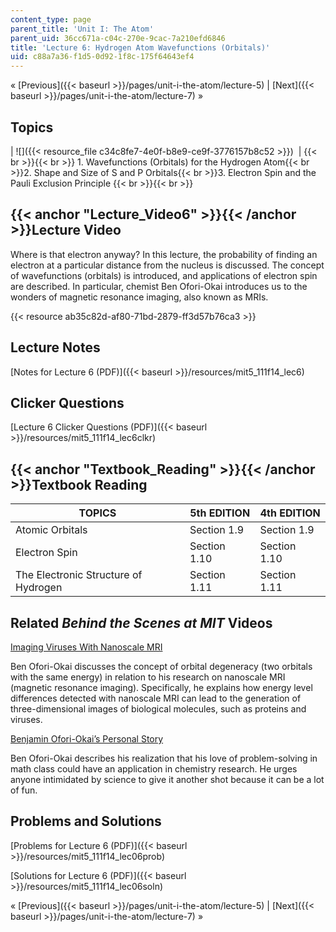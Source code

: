 ```yaml
---
content_type: page
parent_title: 'Unit I: The Atom'
parent_uid: 36cc671a-c04c-270e-9cac-7a210efd6846
title: 'Lecture 6: Hydrogen Atom Wavefunctions (Orbitals)'
uid: c88a7a36-f1d5-0d92-1f8c-175f64643ef4
---
```


« [Previous]({{< baseurl >}}/pages/unit-i-the-atom/lecture-5) | [Next]({{< baseurl >}}/pages/unit-i-the-atom/lecture-7) »

Topics
------

| ![]({{< resource_file c34c8fe7-4e0f-b8e9-ce9f-3776157b8c52 >}})  |  {{< br >}}{{< br >}} 1.  Wavefunctions (Orbitals) for the Hydrogen Atom{{< br >}}2.  Shape and Size of S and P Orbitals{{< br >}}3.  Electron Spin and the Pauli Exclusion Principle {{< br >}}{{< br >}}  

{{< anchor "Lecture_Video6" >}}{{< /anchor >}}Lecture Video
-----------------------------------------------------------

Where is that electron anyway? In this lecture, the probability of finding an electron at a particular distance from the nucleus is discussed. The concept of wavefunctions (orbitals) is introduced, and applications of electron spin are described. In particular, chemist Ben Ofori-Okai introduces us to the wonders of magnetic resonance imaging, also known as MRIs.

{{< resource ab35c82d-af80-71bd-2879-ff3d57b76ca3 >}}

Lecture Notes
-------------

[Notes for Lecture 6 (PDF)]({{< baseurl >}}/resources/mit5_111f14_lec6)

Clicker Questions
-----------------

[Lecture 6 Clicker Questions (PDF)]({{< baseurl >}}/resources/mit5_111f14_lec6clkr)

{{< anchor "Textbook_Reading" >}}{{< /anchor >}}Textbook Reading
----------------------------------------------------------------

| TOPICS | 5th EDITION | 4th EDITION |
| --- | --- | --- |
| Atomic Orbitals | Section 1.9 | Section 1.9 |
| Electron Spin | Section 1.10 | Section 1.10 |
| The Electronic Structure of Hydrogen | Section 1.11 | Section 1.11 

Related _Behind the Scenes at MIT_ Videos
-----------------------------------------

[Imaging Viruses With Nanoscale MRI](http://techtv.mit.edu/videos/24164-imaging-viruses-with-nanoscale-mri)

Ben Ofori-Okai discusses the concept of orbital degeneracy (two orbitals with the same energy) in relation to his research on nanoscale MRI (magnetic resonance imaging). Specifically, he explains how energy level differences detected with nanoscale MRI can lead to the generation of three-dimensional images of biological molecules, such as proteins and viruses.

[Benjamin Ofori-Okai’s Personal Story](http://techtv.mit.edu/videos/24163-benjamin-ofori-okai-s-personal-story)

Ben Ofori-Okai describes his realization that his love of problem-solving in math class could have an application in chemistry research. He urges anyone intimidated by science to give it another shot because it can be a lot of fun.

Problems and Solutions
----------------------

[Problems for Lecture 6 (PDF)]({{< baseurl >}}/resources/mit5_111f14_lec06prob)

[Solutions for Lecture 6 (PDF)]({{< baseurl >}}/resources/mit5_111f14_lec06soln)

« [Previous]({{< baseurl >}}/pages/unit-i-the-atom/lecture-5) | [Next]({{< baseurl >}}/pages/unit-i-the-atom/lecture-7) »